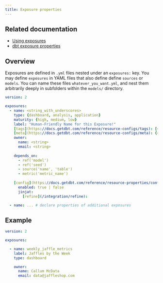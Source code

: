 ```yaml
---
title: Exposure properties
---
```


## Related documentation
- [Using exposures](https://docs.getdbt.com/docs/build/exposures)
- [dbt exposure properties](https://docs.getdbt.com/reference/exposure-properties)

## Overview

Exposures are defined in `.yml` files nested under an `exposures:` key. You may define `exposures` in YAML files that also define define `sources` or `models`.
You can name these files `whatever_you_want.yml`, and nest them arbitrarily deeply in subfolders within the `models/` directory.


<File name='models/<filename>.yml'>

```yml
version: 2

exposures:
  - name: <string_with_underscores>
    type: {dashboard, analysis, application}
    maturity: {high, medium, low}
    label: "Human-Friendly Name for this Exposure!"
    [tags](https://docs.getdbt.com/reference/resource-configs/tags): [<string>]
    [meta](https://docs.getdbt.com/reference/resource-configs/meta): {<dictionary>}
    owner:
      name: <string>
      email: <string>
    
    depends_on:
      - ref('model')
      - ref('seed')
      - source('name', 'table')
      - metric('metric_name')
      
    [config](https://docs.getdbt.com/reference/resource-properties/config):
      enabled: true | false
      jinjat:
        [refine](/integration/refine):

  - name: ... # declare properties of additional exposures
```
</File>


## Example

<File name='models/jaffle/exposures.yml'>

```yaml
version: 2

exposures:

  - name: weekly_jaffle_metrics
    label: Jaffles by the Week       
    type: dashboard            

    owner:
      name: Callum McData
      email: data@jaffleshop.com
```

</File>
